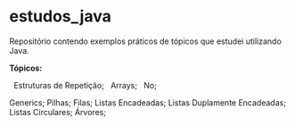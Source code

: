 # estudos_java
Repositório contendo exemplos práticos de tópicos que estudei utilizando Java.

**Tópicos:**


  &nbsp;
  Estruturas de Repetição;
  &nbsp;
  Arrays;
  &nbsp;
  No;
  &nbsp;
  
  
  Generics;
  Pilhas;
  Filas;
  Listas Encadeadas;
  Listas Duplamente Encadeadas;
  Listas Circulares;
  Árvores;
  
